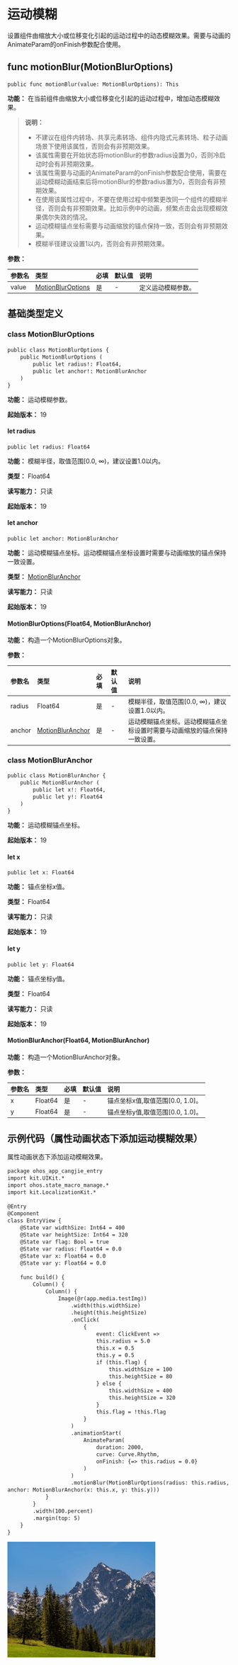 # 运动模糊

设置组件由缩放大小或位移变化引起的运动过程中的动态模糊效果。需要与动画的AnimateParam的onFinish参数配合使用。

## func motionBlur(MotionBlurOptions)

```cangjie
public func motionBlur(value: MotionBlurOptions): This
```

**功能：** 在当前组件由缩放大小或位移变化引起的运动过程中，增加动态模糊效果。

> **说明：**
>
> - 不建议在组件内转场、共享元素转场、组件内隐式元素转场、粒子动画场景下使用该属性，否则会有非预期效果。
> - 该属性需要在开始状态将motionBlur的参数radius设置为0，否则冷启动时会有非预期效果。
> - 该属性需要与动画的AnimateParam的onFinish参数配合使用，需要在运动模糊动画结束后将motionBlur的参数radius置为0，否则会有非预期效果。
> - 在使用该属性过程中，不要在使用过程中频繁更改同一个组件的模糊半径，否则会有非预期效果。比如示例中的动画，频繁点击会出现模糊效果偶尔失效的情况。
> - 运动模糊锚点坐标需要与动画缩放的锚点保持一致，否则会有非预期效果。
> - 模糊半径建议设置1以内，否则会有非预期效果。

**参数：**

|参数名|类型|必填|默认值|说明|
|:---|:---|:---|:---|:---|
|value|[MotionBlurOptions](#class-motionbluroptions)|是|-|定义运动模糊参数。|

## 基础类型定义

### class MotionBlurOptions

```cangjie
public class MotionBlurOptions {
    public MotionBlurOptions (
        public let radius!: Float64,
        public let anchor!: MotionBlurAnchor
    )
}
```

**功能：** 运动模糊参数。

**起始版本：** 19

#### let radius

```cangjie
public let radius: Float64
```

**功能：** 模糊半径，取值范围[0.0, ∞)，建议设置1.0以内。

**类型：** Float64

**读写能力：** 只读

**起始版本：** 19

#### let anchor

```cangjie
public let anchor: MotionBlurAnchor
```

**功能：** 运动模糊锚点坐标。运动模糊锚点坐标设置时需要与动画缩放的锚点保持一致设置。

**类型：** [MotionBlurAnchor](#class-motionbluranchor)

**读写能力：** 只读

**起始版本：** 19

#### MotionBlurOptions(Float64, MotionBlurAnchor)

**功能：** 构造一个MotionBlurOptions对象。

**参数：**

|参数名|类型|必填|默认值|说明|
|:---|:---|:---|:---|:---|
|radius|Float64|是|-|模糊半径，取值范围[0.0, ∞)，建议设置1.0以内。|
|anchor|[MotionBlurAnchor](#class-motionbluranchor)|是|-|运动模糊锚点坐标。运动模糊锚点坐标设置时需要与动画缩放的锚点保持一致设置。|

### class MotionBlurAnchor

```cangjie
public class MotionBlurAnchor {
    public MotionBlurAnchor (
        public let x!: Float64,
        public let y!: Float64
    )
}
```

**功能：** 运动模糊锚点坐标。

**起始版本：** 19

#### let x

```cangjie
public let x: Float64
```

**功能：** 锚点坐标x值。

**类型：** Float64

**读写能力：** 只读

**起始版本：** 19

#### let y

```cangjie
public let y: Float64
```

**功能：** 锚点坐标y值。

**类型：** Float64

**读写能力：** 只读

**起始版本：** 19

#### MotionBlurAnchor(Float64, MotionBlurAnchor)

**功能：** 构造一个MotionBlurAnchor对象。

**参数：**

|参数名|类型|必填|默认值|说明|
|:---|:---|:---|:---|:---|
|x|Float64|是|-|锚点坐标x值,取值范围[0.0, 1.0]。|
|y|Float64|是|-|锚点坐标y值,取值范围[0.0, 1.0]。|

## 示例代码（属性动画状态下添加运动模糊效果）

属性动画状态下添加运动模糊效果。

<!-- run -->

```cangjie
package ohos_app_cangjie_entry
import kit.UIKit.*
import ohos.state_macro_manage.*
import kit.LocalizationKit.*

@Entry
@Component
class EntryView {
    @State var widthSize: Int64 = 400
    @State var heightSize: Int64 = 320
    @State var flag: Bool = true
    @State var radius: Float64 = 0.0
    @State var x: Float64 = 0.0
    @State var y: Float64 = 0.0

    func build() {
        Column() {
            Column() {
                Image(@r(app.media.testImg))
                    .width(this.widthSize)
                    .height(this.heightSize)
                    .onClick(
                        {
                            event: ClickEvent =>
                            this.radius = 5.0
                            this.x = 0.5
                            this.y = 0.5
                            if (this.flag) {
                                this.widthSize = 100
                                this.heightSize = 80
                            } else {
                                this.widthSize = 400
                                this.heightSize = 320
                            }
                            this.flag = !this.flag
                        }
                    )
                    .animationStart(
                        AnimateParam(
                            duration: 2000,
                            curve: Curve.Rhythm,
                            onFinish: {=> this.radius = 0.0}
                        )
                    )
                    .motionBlur(MotionBlurOptions(radius: this.radius, anchor: MotionBlurAnchor(x: this.x, y: this.y)))
            }
        }
        .width(100.percent)
        .margin(top: 5)
    }
}
```

![uni_motionBlur](figures/uni_motionBlur.gif)
